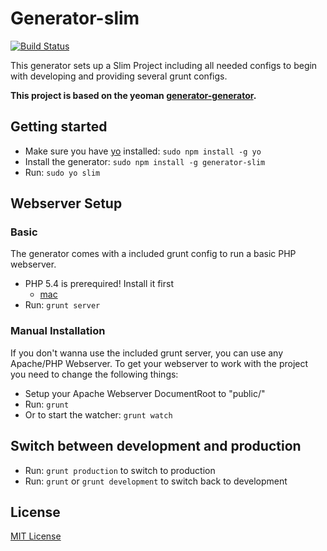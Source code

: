 # Generator-slim
[![Build Status](https://secure.travis-ci.org/katywings/generator-slim.png)](https://travis-ci.org/katywings/generator-slim)

This generator sets up a Slim Project including all needed configs to begin with developing and providing several grunt configs.

**This project is based on the yeoman [generator-generator](https://github.com/yeoman/generator-generator).**

## Getting started
- Make sure you have [yo](https://github.com/yeoman/yo) installed:
    `sudo npm install -g yo`
- Install the generator: `sudo npm install -g generator-slim`
- Run: `sudo yo slim`

## Webserver Setup
### Basic
The generator comes with a included grunt config to run a basic PHP webserver.
- PHP 5.4 is prerequired! Install it first
	* [mac](http://php-osx.liip.ch)
- Run: `grunt server`

### Manual Installation
If you don't wanna use the included grunt server, you can use any Apache/PHP Webserver. To get your webserver to work with the project you need to change the following things:
- Setup your Apache Webserver DocumentRoot to "public/"
- Run: `grunt`
- Or to start the watcher: `grunt watch`

## Switch between development and production
- Run: `grunt production` to switch to production
- Run: `grunt` or `grunt development` to switch back to development

## License
[MIT License](http://en.wikipedia.org/wiki/MIT_License)
